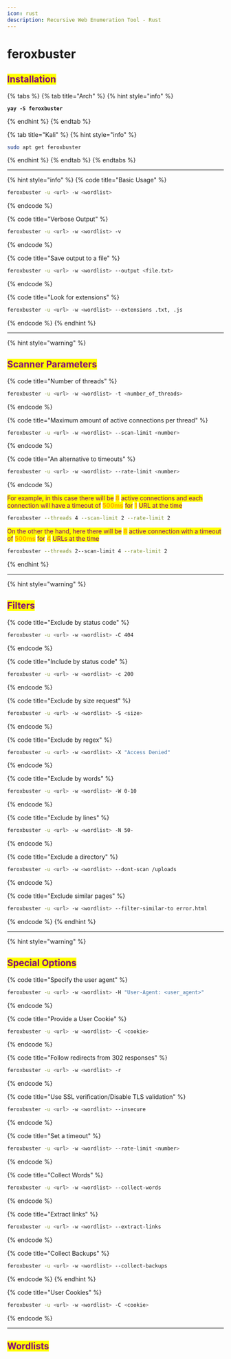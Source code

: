 ```yaml
---
icon: rust
description: Recursive Web Enumeration Tool - Rust
---
```


# feroxbuster

## <mark style="color:purple;">Installation</mark>

{% tabs %}
{% tab title="Arch" %}
{% hint style="info" %}
<pre class="language-sh" data-title="AUR repo" data-full-width="false"><code class="lang-sh"><strong>yay -S feroxbuster
</strong></code></pre>
{% endhint %}
{% endtab %}

{% tab title="Kali" %}
{% hint style="info" %}
```sh
sudo apt get feroxbuster
```
{% endhint %}
{% endtab %}
{% endtabs %}

***

{% hint style="info" %}
{% code title="Basic Usage" %}
```sh
feroxbuster -u <url> -w <wordlist>
```
{% endcode %}

{% code title="Verbose Output" %}
```sh
feroxbuster -u <url> -w <wordlist> -v
```
{% endcode %}

{% code title="Save output to a file" %}
```sh
feroxbuster -u <url> -w <wordlist> --output <file.txt>
```
{% endcode %}

{% code title="Look for extensions" %}
```bash
feroxbuster -u <url> -w <wordlist> --extensions .txt, .js
```
{% endcode %}
{% endhint %}

***

{% hint style="warning" %}
## <mark style="color:purple;">Scanner Parameters</mark>

{% code title="Number of threads" %}
```sh
feroxbuster -u <url> -w <wordlist> -t <number_of_threads>
```
{% endcode %}

{% code title="Maximum amount of active connections per thread" %}
```sh
feroxbuster -u <url> -w <wordlist> --scan-limit <number>
```
{% endcode %}

{% code title="An alternative to timeouts" %}
```sh
feroxbuster -u <url> -w <wordlist> --rate-limit <number>
```
{% endcode %}

<mark style="color:purple;">For example, in this case there will be</mark> <mark style="color:orange;">**8**</mark> <mark style="color:purple;">active connections and each connection will have a timeout of</mark> <mark style="color:orange;">**500ms**</mark> <mark style="color:purple;">for</mark> <mark style="color:orange;">**1**</mark> <mark style="color:purple;">URL at the time</mark>

```sh
feroxbuster --threads 4 --scan-limit 2 --rate-limit 2
```

<mark style="color:purple;">On the other the hand, here there will be</mark> <mark style="color:orange;">**8**</mark> <mark style="color:purple;">active connection with a timeout of</mark> <mark style="color:orange;">**500ms**</mark> <mark style="color:purple;">for</mark> <mark style="color:orange;">**4**</mark> <mark style="color:purple;">URLs at the time</mark>

```sh
feroxbuster --threads 2--scan-limit 4 --rate-limit 2
```
{% endhint %}

***

{% hint style="warning" %}
## <mark style="color:purple;">Filters</mark>

{% code title="Exclude by status code" %}
```sh
feroxbuster -u <url> -w <wordlist> -C 404
```
{% endcode %}

{% code title="Include by status code" %}
```bash
feroxbuster -u <url> -w <wordlist> -c 200
```
{% endcode %}

{% code title="Exclude by size request" %}
```sh
feroxbuster -u <url> -w <wordlist> -S <size>
```
{% endcode %}

{% code title="Exclude by regex" %}
```bash
feroxbuster -u <url> -w <wordlist> -X "Access Denied"
```
{% endcode %}

{% code title="Exclude by words" %}
```bash
feroxbuster -u <url> -w <wordlist> -W 0-10
```
{% endcode %}

{% code title="Exclude by lines" %}
```bash
feroxbuster -u <url> -w <wordlist> -N 50-
```
{% endcode %}

{% code title="Exclude a directory" %}
```bash
feroxbuster -u <url> -w <wordlist> --dont-scan /uploads
```
{% endcode %}

{% code title="Exclude similar pages" %}
```bash
feroxbuster -u <url> -w <wordlist> --filter-similar-to error.html
```
{% endcode %}
{% endhint %}

***

{% hint style="warning" %}
## <mark style="color:purple;">Special Options</mark>

{% code title="Specify the user agent" %}
```sh
feroxbuster -u <url> -w <wordlist> -H "User-Agent: <user_agent>"
```
{% endcode %}

{% code title="Provide a User Cookie" %}
```bash
feroxbuster -u <url> -w <wordlist> -C <cookie>
```
{% endcode %}

{% code title="Follow redirects from 302 responses" %}
```sh
feroxbuster -u <url> -w <wordlist> -r
```
{% endcode %}

{% code title="Use SSL verification/Disable TLS validation" %}
```sh
feroxbuster -u <url> -w <wordlist> --insecure
```
{% endcode %}

{% code title="Set a timeout" %}
```sh
feroxbuster -u <url> -w <wordlist> --rate-limit <number>
```
{% endcode %}

{% code title="Collect Words" %}
```sh
feroxbuster -u <url> -w <wordlist> --collect-words
```
{% endcode %}

{% code title="Extract links" %}
```bash
feroxbuster -u <url> -w <wordlist> --extract-links
```
{% endcode %}

{% code title="Collect Backups" %}
```sh
feroxbuster -u <url> -w <wordlist> --collect-backups
```
{% endcode %}
{% endhint %}

{% code title="User Cookies" %}
```sh
feroxbuster -u <url> -w <wordlist> -C <cookie>
```
{% endcode %}

***

## <mark style="color:purple;">Wordlists</mark>
